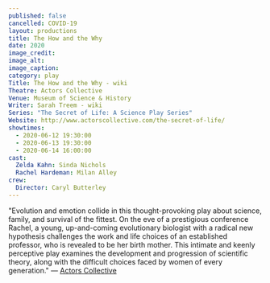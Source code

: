 ```yaml
---
published: false
cancelled: COVID-19
layout: productions
title: The How and the Why
date: 2020
image_credit: 
image_alt:
image_caption:
category: play
Title: The How and the Why - wiki
Theatre: Actors Collective
Venue: Museum of Science & History
Writer: Sarah Treem - wiki
Series: "The Secret of Life: A Science Play Series"
Website: http://www.actorscollective.com/the-secret-of-life/
showtimes: 
  - 2020-06-12 19:30:00
  - 2020-06-13 19:30:00
  - 2020-06-14 16:00:00
cast:
  Zelda Kahn: Sinda Nichols
  Rachel Hardeman: Milan Alley
crew:
  Director: Caryl Butterley
--- 
```


"Evolution and emotion collide in this thought-provoking play about science, family, and survival of the fittest. On the eve of a prestigious conference Rachel, a young, up-and-coming evolutionary biologist with a radical new hypothesis challenges the work and life choices of an established professor, who is revealed to be her birth mother. This intimate and keenly perceptive play examines the development and progression of scientific theory, along with the difficult choices faced by women of every generation." — [Actors Collective](http://www.actorscollective.com/the-secret-of-life/)
